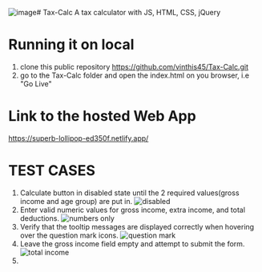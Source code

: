 ![image](https://github.com/vinthis45/Tax-Calc/assets/132991569/9927e2dc-eba5-4b9e-a2c0-c59d1835cd31)# Tax-Calc
A tax calculator with JS, HTML, CSS, jQuery

# Running it on local
1. clone this public repository
https://github.com/vinthis45/Tax-Calc.git
2. go to the Tax-Calc folder and open the index.html on you browser, i.e "Go Live" 
# Link to the hosted Web App
https://superb-lollipop-ed350f.netlify.app/

# TEST CASES
1. Calculate button in disabled state until the 2 required values(gross income and age group) are put in. 
![disabled](https://github.com/vinthis45/Tax-Calc/assets/132991569/eb7803b9-16a4-4594-afb8-ee5a8324a1fc)
2. Enter valid numeric values for gross income, extra income, and total deductions.
![numbers only](https://github.com/vinthis45/Tax-Calc/assets/132991569/33d4550a-8f27-4ae4-939b-35374a567284)
3. Verify that the tooltip messages are displayed correctly when hovering over the question mark icons.
![question mark](https://github.com/vinthis45/Tax-Calc/assets/132991569/c67547f4-aaab-47c3-86aa-454fae27e9d3)
4. Leave the gross income field empty and attempt to submit the form.
![total income](https://github.com/vinthis45/Tax-Calc/assets/132991569/fa1681d6-a1dd-4bfc-8498-0f5ee4283687)
5. 
